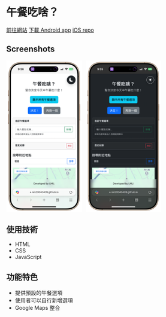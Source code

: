 # 午餐吃啥？

[前往網站](https://ian20040409.github.io/Lunch-Navigator-web-2025/)
[下載 Android app](https://github.com/ian20040409/Lunch-Navigator-web-2025/raw/refs/heads/main/app-release.apk)
[iOS repo](https://github.com/ian20040409/Lunch-webview-swift)

## Screenshots

<div style="display: flex; gap: 10px;">
  <img src="https://raw.githubusercontent.com/ian20040409/Lunch-Navigator-web-2025/refs/heads/main/readme_pic/1.PNG" width="40%">
  <img src="https://raw.githubusercontent.com/ian20040409/Lunch-Navigator-web-2025/refs/heads/main/readme_pic/2.PNG" width="40%">
</div>

## 使用技術

- HTML  
- CSS  
- JavaScript  

## 功能特色

- 提供預設的午餐選項  
- 使用者可以自行新增選項  
- Google Maps 整合

